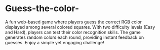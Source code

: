 # Guess-the-color-
A fun web-based game where players guess the correct RGB color displayed among several colored squares. With two difficulty levels (Easy and Hard), players can test their color recognition skills. The game generates random colors each round, providing instant feedback on guesses. Enjoy a simple yet engaging challenge!
